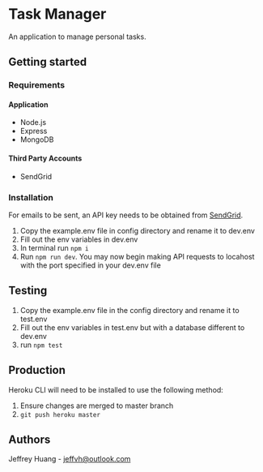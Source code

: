 # Task Manager

An application to manage personal tasks.

## Getting started

### Requirements

#### Application

- Node.js
- Express
- MongoDB

#### Third Party Accounts

- SendGrid

### Installation

For emails to be sent, an API key needs to be obtained from [SendGrid](https://sendgrid.com/).

1. Copy the example.env file in config directory and rename it to dev.env
2. Fill out the env variables in dev.env
3. In terminal run `npm i`
4. Run `npm run dev`. You may now begin making API requests to locahost with the port specified in your dev.env file

## Testing

1. Copy the example.env file in the config directory and rename it to test.env
2. Fill out the env variables in test.env but with a database different to dev.env
3. run `npm test`

## Production

Heroku CLI will need to be installed to use the following method:

1. Ensure changes are merged to master branch
2. `git push heroku master`

## Authors

Jeffrey Huang - jeffvh@outlook.com
